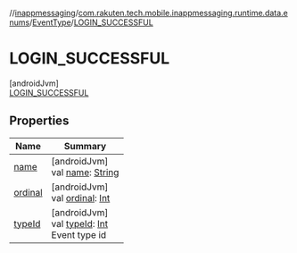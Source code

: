 //[inappmessaging](../../../../index.md)/[com.rakuten.tech.mobile.inappmessaging.runtime.data.enums](../../index.md)/[EventType](../index.md)/[LOGIN_SUCCESSFUL](index.md)

# LOGIN_SUCCESSFUL

[androidJvm]\
[LOGIN_SUCCESSFUL](index.md)

## Properties

| Name | Summary |
|---|---|
| [name](../../-value-type/-t-i-m-e_-i-n_-m-i-l-l-i/index.md#-372974862%2FProperties%2F-93201661) | [androidJvm]<br>val [name](../../-value-type/-t-i-m-e_-i-n_-m-i-l-l-i/index.md#-372974862%2FProperties%2F-93201661): [String](https://kotlinlang.org/api/latest/jvm/stdlib/kotlin/-string/index.html) |
| [ordinal](../../-value-type/-t-i-m-e_-i-n_-m-i-l-l-i/index.md#-739389684%2FProperties%2F-93201661) | [androidJvm]<br>val [ordinal](../../-value-type/-t-i-m-e_-i-n_-m-i-l-l-i/index.md#-739389684%2FProperties%2F-93201661): [Int](https://kotlinlang.org/api/latest/jvm/stdlib/kotlin/-int/index.html) |
| [typeId](../type-id.md) | [androidJvm]<br>val [typeId](../type-id.md): [Int](https://kotlinlang.org/api/latest/jvm/stdlib/kotlin/-int/index.html)<br>Event type id |
